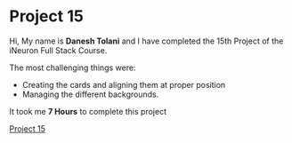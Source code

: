 # Project 15

Hi, My name is **Danesh Tolani** and I have completed the 15th Project of the iNeuron Full Stack Course.

The most challenging things were:

- Creating the cards and aligning them at proper position
- Managing the different backgrounds.

It took me **7 Hours** to complete this project

[Project 15]()
